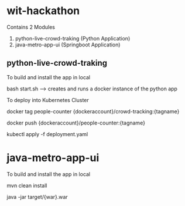 wit-hackathon
==================
Contains 2 Modules
1. python-live-crowd-traking (Python Application)
2. java-metro-app-ui (Springboot Application)

python-live-crowd-traking
---
To build and install the app in local

bash start.sh --> creates and runs a docker instance of the python app

To deploy into Kubernetes Cluster

docker tag people-counter {dockeraccount}/crowd-tracking:{tagname}

docker push {dockeraccount}/people-counter:{tagname}

kubectl apply -f deployment.yaml

java-metro-app-ui
===
To build and install the app in local

mvn clean install

java -jar target/{war}.war

